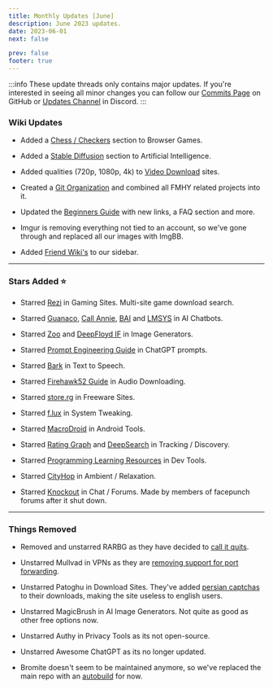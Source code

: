 ```yaml
---
title: Monthly Updates [June]
description: June 2023 updates.
date: 2023-06-01
next: false

prev: false
footer: true
---
```


<Post authors="nbats" />

:::info
These update threads only contains major updates. If you're interested
in seeing all minor changes you can follow our
[Commits Page](https://github.com/fmhy/FMHYedit/commits/main) on GitHub or
[Updates Channel](https://redd.it/17f8msf) in Discord.
:::

### Wiki Updates

- Added a [Chess / Checkers](/gaming/#chess--checkers) section to
  Browser Games.

- Added a [Stable Diffusion](/ai/#stable-diffusion) section to Artificial
  Intelligence.

- Added qualities (720p, 1080p, 4k) to
  [Video Download](/video/#download-sites) sites.

- Created a [Git Organization](https://github.com/fmhy) and combined all FMHY
  related projects into it.

- Updated the [Beginners Guide](https://rentry.org/Piracy-BG) with new links, a
  FAQ section and more.

- Imgur is removing everything not tied to an account, so we've gone through and
  replaced all our images with ImgBB.

- Added [Friend Wiki's](https://ibb.co/HCB7BS9) to our sidebar.

---

### Stars Added ⭐

- Starred [Rezi](/storage/#game-download-cse) in Gaming Sites. Multi-site game
  download search.

- Starred [Guanaco](https://huggingface.co/spaces/uwnlp/guanaco-playground-tgi),
  [Call Annie](https://callannie.ai/), [BAI](https://chatbot.theb.ai) and
  [LMSYS](https://chat.lmsys.org/) in AI Chatbots.

- Starred [Zoo](https://zoo.replicate.dev/) and
  [DeepFloyd IF](https://huggingface.co/spaces/DeepFloyd/IF) in Image
  Generators.

- Starred [Prompt Engineering Guide](/ai/#chatgpt-prompts) in ChatGPT prompts.

- Starred [Bark](/ai/#text-to-speech) in Text to Speech.

- Starred [Firehawk52 Guide](/audio/#download-apps) in Audio
  Downloading.

- Starred [store.rg](/downloading/#freeware-sites) in Freeware Sites.

- Starred [f.lux](/toolsguide/#tweaking) in System Tweaking.

- Starred [MacroDroid](/mobile/#android-tools) in Android Tools.

- Starred [Rating Graph](https://www.ratingraph.com/) and
  [DeepSearch](https://deepsearch.mycelebs.com/movie) in Tracking / Discovery.

- Starred [Programming Learning Resources](/developer-tools/#learning--cheat-sheets) in
  Dev Tools.

- Starred [CityHop](/audio/#ambient--relaxation) in Ambient /
  Relaxation.

- Starred [Knockout](/misc/#chat--forums) in Chat / Forums. Made by members
  of facepunch forums after it shut down.

---

### Things Removed

- Removed and unstarred RARBG as they have decided to
  [call it quits](https://ibb.co/zxcLTpq).

- Unstarred Mullvad in VPNs as they are
  [removing support for port forwarding](https://mullvad.net/en/blog/2023/5/29/removing-the-support-for-forwarded-ports/).

- Unstarred Patoghu in Download Sites. They've added
  [persian captchas](https://ibb.co/2SjzZb1) to their downloads, making the site
  useless to english users.

- Unstarred MagicBrush in AI Image Generators. Not quite as good as other free
  options now.

- Unstarred Authy in Privacy Tools as its not open-source.

- Unstarred Awesome ChatGPT as its no longer updated.

- Bromite doesn't seem to be maintained anymore, so we've replaced the main repo
  with an [autobuild](/mobile/) for now.
